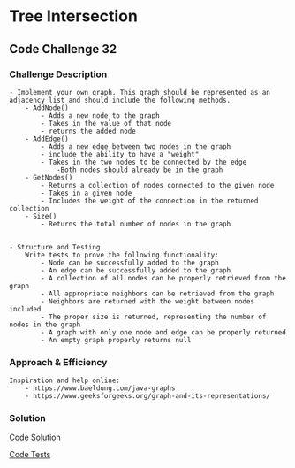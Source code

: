 # Tree Intersection
## Code Challenge 32

### Challenge Description
    - Implement your own graph. This graph should be represented as an adjacency list and should include the following methods.
        - AddNode()
            - Adds a new node to the graph
            - Takes in the value of that node
            - returns the added node
        - AddEdge()
            - Adds a new edge between two nodes in the graph
            - include the ability to have a "weight"
            - Takes in the two nodes to be connected by the edge
                -Both nodes should already be in the graph
        - GetNodes()
            - Returns a collection of nodes connected to the given node
            - Takes in a given node
            - Includes the weight of the connection in the returned collection
        - Size()
            - Returns the total number of nodes in the graph
    
    
    - Structure and Testing
        Write tests to prove the following functionality:
            - Node can be successfully added to the graph
            - An edge can be successfully added to the graph
            - A collection of all nodes can be properly retrieved from the graph
            - All appropriate neighbors can be retrieved from the graph
            - Neighbors are returned with the weight between nodes included
            - The proper size is returned, representing the number of nodes in the graph
            - A graph with only one node and edge can be properly returned
            - An empty graph properly returns null


### Approach & Efficiency
    
    Inspiration and help online:
        - https://www.baeldung.com/java-graphs
        - https://www.geeksforgeeks.org/graph-and-its-representations/
        
        
### Solution
[Code Solution](/src/main/java/Graph/Graph.java)

[Code Tests](/src/test/java/GraphTest.java)
